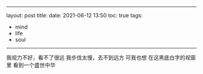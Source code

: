 <!--
 * @Author: Ron
 * @LastEditors: Ron
 * @FilePath: \Ron2014.github.io\_posts\2021-06-12-diary.md
-->
---
layout: post
title: 
date: 2021-06-12 13:50
toc: true
tags:
 - mind
 - life
 - soul
---

我视力不好，看不了很远
我步伐太慢，去不到远方
可我也想
在这黑底白字的视窗里
看到一个盛世中华
